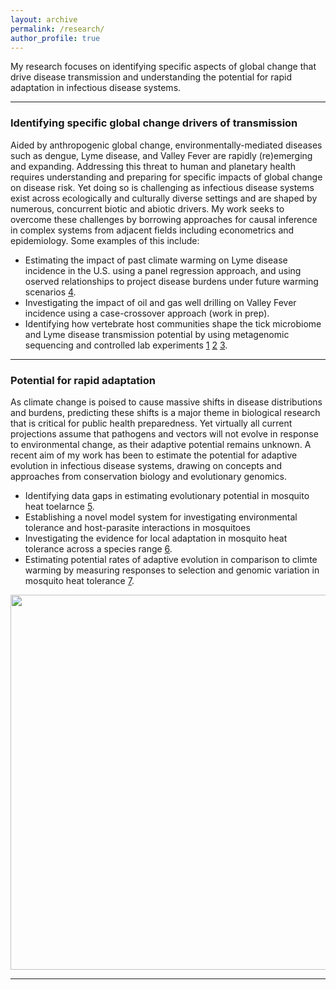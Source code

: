 ```yaml
---
layout: archive
permalink: /research/
author_profile: true
---
```


My research focuses on identifying specific aspects of global change that drive disease transmission and understanding the potential for rapid adaptation in infectious disease systems.

---
### Identifying specific global change drivers of transmission ###

Aided by anthropogenic global change, environmentally-mediated diseases such as dengue, Lyme disease, and Valley Fever are rapidly (re)emerging and expanding. Addressing this threat to human and planetary health requires understanding and preparing for specific impacts of global change on disease risk. Yet doing so is challenging as infectious disease systems exist across ecologically and culturally diverse settings and are shaped by numerous, concurrent biotic and abiotic drivers. My work seeks to overcome these challenges by borrowing approaches for causal inference in complex systems from adjacent fields including econometrics and epidemiology. Some examples of this include:   

- Estimating the impact of past climate warming on Lyme disease incidence in the U.S. using a panel regression approach, and using oserved relationships to project disease burdens under future warming scenarios [4](https://onlinelibrary.wiley.com/doi/full/10.1111/gcb.15435). 
- Investigating the impact of oil and gas well drilling on Valley Fever incidence using a case-crossover approach (work in prep).
- Identifying how vertebrate host communities shape the tick microbiome and Lyme disease transmission potential by using metagenomic sequencing and controlled lab experiments [1](https://onlinelibrary.wiley.com/doi/full/10.1002/ece3.5361) [2](https://parasitesandvectors.biomedcentral.com/articles/10.1186/s13071-020-3893-x) [3](https://onlinelibrary.wiley.com/doi/10.1111/mec.16413).


---

### Potential for rapid adaptation ###

As climate change is poised to cause massive shifts in disease distributions and burdens, predicting these shifts is a major theme in biological research that is critical for public health preparedness. Yet virtually all current projections assume that pathogens and vectors will not evolve in response to environmental change, as their adaptive potential remains unknown. A recent aim of my work has been to estimate the potential for adaptive evolution in infectious disease systems, drawing on concepts and approaches from conservation biology and evolutionary genomics.

- Identifying data gaps in estimating evolutionary potential in mosquito heat toelarnce [5](https://elifesciences.org/articles/69630).
- Establishing a novel model system for investigating environmental tolerance and host-parasite interactions in mosquitoes
- Investigating the evidence for local adaptation in mosquito heat tolerance across a species range [6](https://royalsocietypublishing.org/doi/abs/10.1098/rspb.2023.2457?casa_token=Nj8_5HKdUvUAAAAA%3AT42HDYZ3_oJUQ7miOS9EcjrzHLFqO7jSG0bp5nBezNRp4XZ3mN-pZCg9vOueXnDig20qg7QuEeoYNhc).
- Estimating potential rates of adaptive evolution in comparison to climte warming by measuring responses to selection and genomic variation in mosquito heat tolerance [7](https://www.pnas.org/doi/10.1073/pnas.2418199122).

<p align="center">
  <img width="600"
    src="http://lcouper.github.io/assets/AeSierrensisWork.jpg">
  </p>    


---












